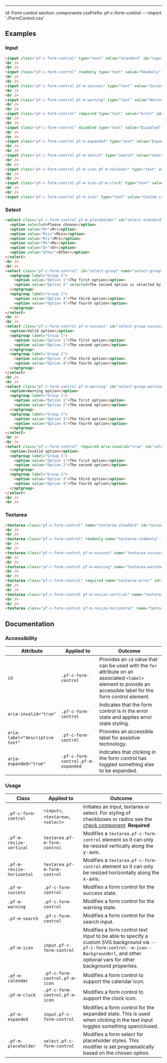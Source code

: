 ---
id: Form control
section: components
cssPrefix: pf-c-form-control
---import './FormControl.css'

## Examples

### Input

```html
<input class="pf-c-form-control" type="text" value="Standard" id="input-standard" aria-label="Standard input example" />
<br />
<br />
<input class="pf-c-form-control" readonly type="text" value="Readonly" id="input-readonly" aria-label="Readonly input example" />
<br />
<br />
<input class="pf-c-form-control pf-m-success" type="text" value="Success" id="input-success" aria-label="Success state input example" />
<br />
<br />
<input class="pf-c-form-control pf-m-warning" type="text" value="Warning" id="input-warning" aria-label="Warning state input example" />
<br />
<br />
<input class="pf-c-form-control" required type="text" value="Error" id="input-error" aria-invalid="true" aria-label="Error state input example" />
<br />
<br />
<input class="pf-c-form-control" disabled type="text" value="Disabled" id="input-disabled" aria-label="Disabled input example" />
<br />
<br />
<input class="pf-c-form-control pf-m-expanded" type="text" value="Expanded" id="input-expanded" aria-label="Expanded input example" />
<br />
<br />
<input class="pf-c-form-control pf-m-search" type="search" value="Search" id="input-search" name="search-input" aria-label="Search input example" />
<br />
<br />
<input class="pf-c-form-control pf-m-icon pf-m-calendar" type="text" value="Calendar" id="input-calendar" name="input-calendar" aria-label="Calendar input example" />
<br />
<br />
<input class="pf-c-form-control pf-m-icon pf-m-clock" type="text" value="Clock" id="input-clock" name="input-clock" aria-label="Clock input example" />
<br />
<br />
<input class="pf-c-form-control pf-m-icon" type="text" value="Custom icon" id="input-custom-icon" name="custom-icon" aria-label="Custom icon input example" />
```

### Select

```html
<select class="pf-c-form-control pf-m-placeholder" id="select-standard" name="select-standard" aria-label="Standard select example">
  <option selected>Please choose</option>
  <option value="Mr">Mr</option>
  <option value="Miss">Miss</option>
  <option value="Mrs">Mrs</option>
  <option value="Ms">Ms</option>
  <option value="Dr">Dr</option>
  <option value="Other">Other</option>
</select>
<br />
<br />
<select class="pf-c-form-control" id="select-group" name="select-group" aria-label="Select group example">
  <optgroup label="Group 1">
    <option value="Option 1">The first option</option>
    <option value="Option 2" selected>The second option is selected by default</option>
  </optgroup>
  <optgroup label="Group 2">
    <option value="Option 3">The third option</option>
    <option value="Option 4">The fourth option</option>
  </optgroup>
</select>
<br />
<br />
<select class="pf-c-form-control pf-m-success" id="select-group-success" name="select-group-success" aria-label="Success state select group example">
  <option>Valid option</option>
  <optgroup label="Group 1">
    <option value="Option 1">The first option</option>
    <option value="Option 2">The second option</option>
  </optgroup>
  <optgroup label="Group 2">
    <option value="Option 3">The third option</option>
    <option value="Option 4">The fourth option</option>
  </optgroup>
</select>
<br />
<br />
<select class="pf-c-form-control pf-m-warning" id="select-group-warning" name="select-group-warning" aria-label="Warning state select group example">
  <option>Warning option</option>
  <optgroup label="Group 1">
    <option value="Option 1">The first option</option>
    <option value="Option 2">The second option</option>
  </optgroup>
  <optgroup label="Group 2">
    <option value="Option 3">The third option</option>
    <option value="Option 4">The fourth option</option>
  </optgroup>
</select>
<br />
<br />
<select class="pf-c-form-control" required aria-invalid="true" id="select-group-error" name="select-group-error" aria-label="Error state select group example">
  <option>Invalid option</option>
  <optgroup label="Group 1">
    <option value="Option 1">The first option</option>
    <option value="Option 2">The second option</option>
  </optgroup>
  <optgroup label="Group 2">
    <option value="Option 3">The third option</option>
    <option value="Option 4">The fourth option</option>
  </optgroup>
</select>
<br />
<br />
```

### Textarea

```html
<textarea class="pf-c-form-control" name="textarea-standard" id="textarea-standard" aria-label="Standard textarea example">Standard</textarea>
<br />
<br />
<textarea class="pf-c-form-control" readonly name="textarea-readonly" id="textarea-readonly" aria-label="Readonly textarea example">Readonly</textarea>
<br />
<br />
<textarea class="pf-c-form-control pf-m-success" name="textarea-success" id="textarea-success" aria-label="Success state textarea example">Success</textarea>
<br />
<br />
<textarea class="pf-c-form-control pf-m-warning" name="textarea-warning" id="textarea-warning" aria-label="Warning state textarea example">Warning</textarea>
<br />
<br />
<textarea class="pf-c-form-control" required name="textarea-error" id="textarea-error" aria-label="Error state textarea example" aria-invalid="true">Error</textarea>
<br />
<br />
<textarea class="pf-c-form-control pf-m-resize-vertical" name="textarea-resize-vertical" id="textarea-resize-vertical" aria-label="Resize vertical textarea example">Resizes&nbsp;vertically</textarea>
<br />
<br />
<textarea class="pf-c-form-control pf-m-resize-horizontal" name="textarea-resize-horizontal" id="textarea-resize-horizontal" aria-label="Resize horizontal textarea example">Resizes&nbsp;horizontally</textarea>
```

## Documentation

### Accessibility

| Attribute                       | Applied to                         | Outcome                                                                                                                                                          |
| ------------------------------- | ---------------------------------- | ---------------------------------------------------------------------------------------------------------------------------------------------------------------- |
| `id`                            | `.pf-c-form-control`               | Provides an `id` value that can be used with the `for` attribute on an associated `<label>` element to provide an accessible label for the form control element. |
| `aria-invalid="true"`           | `.pf-c-form-control`               | Indicates that the form control is in the error state and applies error state styling.                                                                           |
| `aria-label="descriptive text"` | `.pf-c-form-control`               | Provides an accessible label for assistive technology.                                                                                                           |
| `aria-expanded="true"`          | `.pf-c-form-control.pf-m-expanded` | Indicates that clicking in the form control has toggled something else to be expanded.                                                                           |

### Usage

| Class                     | Applied to                         | Outcome                                                                                                                                                                                     |
| ------------------------- | ---------------------------------- | ------------------------------------------------------------------------------------------------------------------------------------------------------------------------------------------- |
| `.pf-c-form-control`      | `<input>`,`<textarea>`, `<select>` | Initiates an input, textarea or select. For styling of checkboxes or radios see the [check component](/documentation/core/components/check). **Required**                                   |
| `.pf-m-resize-vertical`   | `textarea.pf-m-form-control`       | Modifies a `textarea.pf-c-form-control` element so it can only be resized vertically along the y-axis.                                                                                      |
| `.pf-m-resize-horizontal` | `textarea.pf-m-form-control`       | Modifies a `textarea.pf-c-form-control` element so it can only be resized horizontally along the x-axis.                                                                                    |
| `.pf-m-success`           | `.pf-c-form-control`               | Modifies a form control for the success state.                                                                                                                                              |
| `.pf-m-warning`           | `.pf-c-form-control`               | Modifies a form control for the warning state.                                                                                                                                              |
| `.pf-m-search`            | `.pf-c-form-control`               | Modifies a form control for the search input.                                                                                                                                               |
| `.pf-m-icon`              | `input.pf-c-form-control`          | Modifies a form control text input to be able to specify a custom SVG background via `--pf-c-form-control--m-icon--BackgroundUrl`, and other optional vars for other background properties. |
| `.pf-m-calendar`          | `.pf-c-form-control.pf-m-icon`     | Modifies a form control to support the calendar icon.                                                                                                                                       |
| `.pf-m-clock`             | `.pf-c-form-control.pf-m-icon`     | Modifies a form control to support the clock icon.                                                                                                                                          |
| `.pf-m-expanded`          | `input.pf-c-form-control`          | Modifies a form control for the expanded state. This is used when clicking in the text input toggles something open/closed.                                                                 |
| `.pf-m-placeholder`       | `select.pf-c-form-control`         | Modifies a form select for placeholder styles. This modifier is set programatically based on the chosen option.                                                                             |

